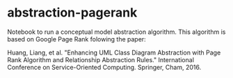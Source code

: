 # abstraction-pagerank
Notebook to run a conceptual model abstraction algorithm.
This algorithm is based on Google Page Rank folowing the paper:

Huang, Liang, et al. "Enhancing UML Class Diagram Abstraction with Page Rank Algorithm and Relationship Abstraction Rules." International Conference on Service-Oriented Computing. Springer, Cham, 2016.
